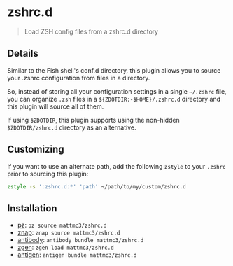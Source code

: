 # zshrc.d

> Load ZSH config files from a zshrc.d directory

## Details

Similar to the Fish shell's conf.d directory, this plugin allows you to source your .zshrc configuration from files in a directory.

So, instead of storing all your configuration settings in a single `~/.zshrc` file, you can organize `.zsh` files in a `${ZDOTDIR:-$HOME}/.zshrc.d` directory and this plugin will source all of them.

If using `$ZDOTDIR`, this plugin supports using the non-hidden `$ZDOTDIR/zshrc.d` directory as an alternative.

## Customizing

If you want to use an alternate path, add the following `zstyle` to your `.zshrc` prior to sourcing this plugin:

```zsh
zstyle -s ':zshrc.d:*' 'path' ~/path/to/my/custom/zshrc.d
```

## Installation

- [pz]: `pz source mattmc3/zshrc.d`
- [znap]: `znap source mattmc3/zshrc.d`
- [antibody]: `antibody bundle mattmc3/zshrc.d`
- [zgen]: `zgen load mattmc3/zshrc.d`
- [antigen]: `antigen bundle mattmc3/zshrc.d`

[pz]: https://github.com/mattmc3/pz
[antigen]: https://github.com/zsh-users/antigen
[antibody]: https://getantibody.github.io
[znap]: https://github.com/marlonrichert/zsh-snap
[zgen]: https://github.com/tarjoilija/zgen
